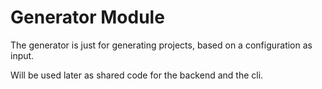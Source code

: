 # Generator Module

The generator is just for generating projects, based on a configuration as input.

Will be used later as shared code for the backend and the cli.